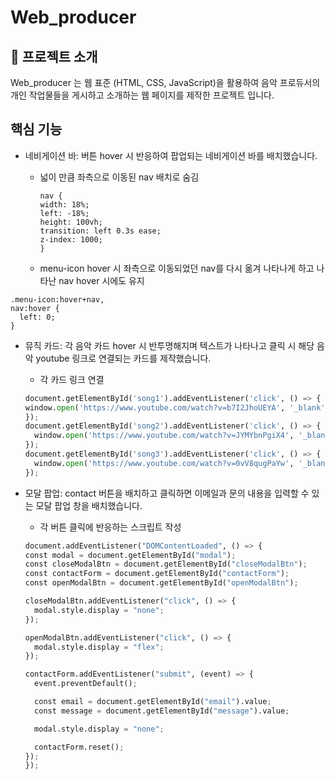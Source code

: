 # Web_producer

## 📝 프로젝트 소개

Web_producer 는 웹 표준 (HTML, CSS, JavaScript)을 활용하여 음악 프로듀서의 개인 작업물들을 게시하고 소개하는 웹 페이지를 제작한 프로젝트 입니다.

## 핵심 기능

- 네비게이션 바: 버튼 hover 시 반응하여 팝업되는 네비게이션 바를 배치했습니다.
  - 넓이 만큼 좌측으로 이동된 nav 배치로 숨김
 
    ```
    nav {
    width: 18%;
    left: -18%;
    height: 100vh;
    transition: left 0.3s ease;
    z-index: 1000;
    }
    ```

  - menu-icon hover 시 좌측으로 이동되었던 nav를 다시 옮겨 나타나게 하고 나타난 nav hover 시에도 유지


```
.menu-icon:hover+nav,
nav:hover {
  left: 0;
}
```

- 뮤직 카드: 각 음악 카드 hover 시 반투명해지며 텍스트가 나타나고 클릭 시 해당 음악 youtube 링크로 연결되는 카드를 제작했습니다.

  - 각 카드 링크 연결
  
  ```python
  document.getElementById('song1').addEventListener('click', () => {
  window.open('https://www.youtube.com/watch?v=b7I2JhoUEYA', '_blank');
  });
  document.getElementById('song2').addEventListener('click', () => {
    window.open('https://www.youtube.com/watch?v=JYMYbnPgiX4', '_blank');
  });
  document.getElementById('song3').addEventListener('click', () => {
    window.open('https://www.youtube.com/watch?v=0vV8qugPaYw', '_blank');
  });
  ```

- 모달 팝업: contact 버튼을 배치하고 클릭하면 이메일과 문의 내용을 입력할 수 있는 모달 팝업 창을 배치했습니다.

  - 각 버튼 클릭에 반응하는 스크립트 작성
  
  ```python
  document.addEventListener("DOMContentLoaded", () => {
  const modal = document.getElementById("modal");
  const closeModalBtn = document.getElementById("closeModalBtn");
  const contactForm = document.getElementById("contactForm");
  const openModalBtn = document.getElementById("openModalBtn");

  closeModalBtn.addEventListener("click", () => {
    modal.style.display = "none";
  });

  openModalBtn.addEventListener("click", () => {
    modal.style.display = "flex";
  });

  contactForm.addEventListener("submit", (event) => {
    event.preventDefault();

    const email = document.getElementById("email").value;
    const message = document.getElementById("message").value;

    modal.style.display = "none";

    contactForm.reset();
  });
  });
  ```

